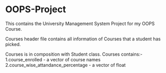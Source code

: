 # OOPS-Project

This contains the University Management System Project for my OOPS Course.

Courses header file contains all information of Courses that a student has picked.

Courses is in composition with Student class.
Courses contains:-
1.course_enrolled - a vector of course names
2.course_wise_attandance_percentage - a vector of float
